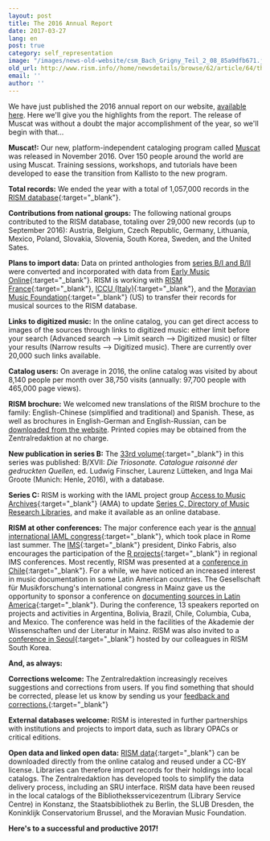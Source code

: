 ```yaml
---
layout: post
title: The 2016 Annual Report
date: 2017-03-27
lang: en
post: true
category: self_representation
image: "/images/news-old-website/csm_Bach_Grigny_Teil_2_08_85a9dfb671.jpg"
old_url: http://www.rism.info//home/newsdetails/browse/62/article/64/the-2016-annual-report.html
email: ''
author: ''
---
```



We have just published the 2016 annual report on our website, [available here](/publications/annual-reports.html). Here we'll give you the highlights from the report. The release of Muscat was without a doubt the major accomplishment of the year, so we'll begin with that...

**Muscat!:** Our new, platform-independent cataloging program called [Muscat](/community/muscat.html#c3306) was released in November 2016. Over 150 people around the world are using Muscat. Training sessions, workshops, and tutorials have been developed to ease the transition from Kallisto to the new program.

**Total records:** We ended the year with a total of 1,057,000 records in the [RISM database](https://opac.rism.info/metaopac/start.do?View=rism){:target="_blank"}.

**Contributions from national groups:** The following national groups contributed to the RISM database, totaling over 29,000 new records (up to September 2016): Austria, Belgium, Czech Republic, Germany, Lithuania, Mexico, Poland, Slovakia, Slovenia, South Korea, Sweden, and the United Sates.

**Plans to import data:** Data on printed anthologies from [series B/I and B/II](/publications.html#c2619) were converted and incorporated with data from [Early Music Online](https://www.royalholloway.ac.uk/music/research/earlymusiconline/home.aspx){:target="_blank"}. RISM is working with [RISM France](http://ccfr.bnf.fr/){:target="_blank"}, [ICCU (Italy)](http://www.sbn.it/opacsbn/opac/iccu/musica.jsp){:target="_blank"}, and the [Moravian Music Foundation](http://moravianmusic.org/){:target="_blank"} (US) to transfer their records for musical sources to the RISM database.

**Links to digitized music:** In the online catalog, you can get direct access to images of the sources through links to digitized music: either limit before your search (Advanced search --\> Limit search --\> Digitized music) or filter your results (Narrow results --\> Digitized music). There are currently over 20,000 such links available.

**Catalog users:** On average in 2016, the online catalog was visited by about 8,140 people per month over 38,750 visits (annually: 97,700 people with 465,000 page views).

**RISM brochure:** We welcomed new translations of the RISM brochure to the family: English-Chinese (simplified and traditional) and Spanish. These, as well as brochures in English-German and English-Russian, can be [downloaded from the website](/publications/brochures.html). Printed copies may be obtained from the Zentralredaktion at no charge.

**New publication in series B:** The [33rd volume](/new_publications/2016/12/02/new-volume-in-series-b-published-trio-sonatas.html){:target="_blank"} in this series was published: B/XVII: _Die Triosonate. Catalogue raisonné der gedruckten Quellen,_ ed. Ludwig Finscher, Laurenz Lütteken, and Inga Mai Groote (Munich: Henle, 2016), with a database.

**Series C:** RISM is working with the IAML project group [Access to Music Archives](http://www.iaml.info/project-group-access-music-archives){:target="_blank"} (AMA) to update [Series C, Directory of Music Research Libraries](/publications.html#c2620), and make it available as an online database.

**RISM at other conferences:** The major conference each year is the [annual international IAML congress](/events/2016/06/13/rism-at-the-iaml-congress-rismsponsored.html){:target="_blank"}, which took place in Rome last summer. The [IMS](https://ims-international.ch/){:target="_blank"} president, Dinko Fabris, also encourages the participation of the [R projects](http://www.r-musicprojects.org/){:target="_blank"} in regional IMS conferences. Most recently, RISM was presented at a [conference in Chile](https://www.facebook.com/media/set/?set=a.1096612537046256.1073741839.103775449663308&type=3){:target="_blank"}. For a while, we have noticed an increased interest in music documentation in some Latin American countries. The Gesellschaft für Musikforschung's international congress in Mainz gave us the opportunity to sponsor a conference on [documenting sources in Latin America](/events/2016/09/12/conference-this-week-documenting-musical-sources.html){:target="_blank"}. During the conference, 13 speakers reported on projects and activities in Argentina, Bolivia, Brazil, Chile, Columbia, Cuba, and Mexico. The conference was held in the facilities of the Akademie der Wissenschaften und der Literatur in Mainz. RISM was also invited to a [conference in Seoul](/events/2016/11/28/bringing-the-past-into-the-future-creating-and.html){:target="_blank"} hosted by our colleagues in RISM South Korea.

**And, as always:**

**Corrections welcome:** The Zentralredaktion increasingly receives suggestions and corrections from users. If you find something that should be corrected, please let us know by sending us your [feedback and corrections.](http://www.rism.info/en/service/feedback.html#c2895){:target="_blank"}

**External databases welcome:** RISM is interested in further partnerships with institutions and projects to import data, such as library OPACs or critical editions.

**Open data and linked open data:** [RISM data](https://opac.rism.info/index.php?id=8&L=1){:target="_blank"} can be downloaded directly from the online catalog and reused under a CC-BY license. Libraries can therefore import records for their holdings into local catalogs. The Zentralredaktion has developed tools to simplify the data delivery process, including an SRU interface. RISM data have been reused in the local catalogs of the Bibliotheksservicezentrum (Library Service Centre) in Konstanz, the Staatsbibliothek zu Berlin, the SLUB Dresden, the Koninklijk Conservatorium Brussel, and the Moravian Music Foundation.

**Here's to a successful and productive 2017!**



<script type="text/javascript">var switchTo5x=true;</script><script type="text/javascript" src="http://w.sharethis.com/button/buttons.js"></script><script type="text/javascript">stLight.options({publisher: "9b601438-1ce1-49d8-bfd7-9cff5df54c17", doNotHash: false, doNotCopy: false, hashAddressBar: false});</script>